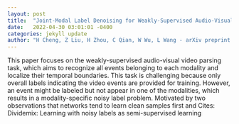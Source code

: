 ```yaml
---
layout: post
title:  "Joint-Modal Label Denoising for Weakly-Supervised Audio-Visual Video Parsing"
date:   2022-04-30 03:01:01 -0400
categories: jekyll update
author: "H Cheng, Z Liu, H Zhou, C Qian, W Wu, L Wang - arXiv preprint arXiv:2204.11573, 2022"
---
```

This paper focuses on the weakly-supervised audio-visual video parsing task, which aims to recognize all events belonging to each modality and localize their temporal boundaries. This task is challenging because only overall labels indicating the video events are provided for training. However, an event might be labeled but not appear in one of the modalities, which results in a modality-specific noisy label problem. Motivated by two observations that networks tend to learn clean samples first and Cites: Dividemix: Learning with noisy labels as semi-supervised learning
